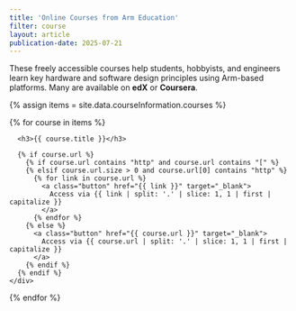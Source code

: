 ```yaml
---
title: 'Online Courses from Arm Education'
filter: course
layout: article
publication-date: 2025-07-21
---
```


<p>
  These freely accessible courses help students, hobbyists, and engineers learn key hardware and software design principles using Arm-based platforms. Many are available on <strong>edX</strong> or <strong>Coursera</strong>.
</p>


<!-- Grid Container -->
{% assign items = site.data.courseInformation.courses %}

<div class="course-grid" id="course-grid">
  {% for course in items %}
    <div class="course-card" 
    data-keywords="{{ course.subjects | join: ' ' }} {{ course.platform | join: ' ' }} {{ course['sw-hw'] | join: ' ' }} {{ course.level | join: ' ' }} {{ course.publisher | join: ' ' }}"
          data-title="{{ course.title | downcase | escape }}"
         data-description="{{ course.description | strip_html | downcase | escape }}">
    
      <h3>{{ course.title }}</h3>

      {% if course.url %}
        {% if course.url contains "http" and course.url contains "[" %}
        {% elsif course.url.size > 0 and course.url[0] contains "http" %}
          {% for link in course.url %}
            <a class="button" href="{{ link }}" target="_blank">
              Access via {{ link | split: '.' | slice: 1, 1 | first | capitalize }}
            </a>
          {% endfor %}
        {% else %}
          <a class="button" href="{{ course.url }}" target="_blank">
            Access via {{ course.url | split: '.' | slice: 1, 1 | first | capitalize }}
          </a>
        {% endif %}
      {% endif %}
    </div>
  {% endfor %}
</div>

<div id="no-results" style="display: none; text-align: center; margin-top: 2rem; color: #666;">
  <p><strong>No results found.</strong><br>Try adjusting your filters or search terms.</p>
</div>
